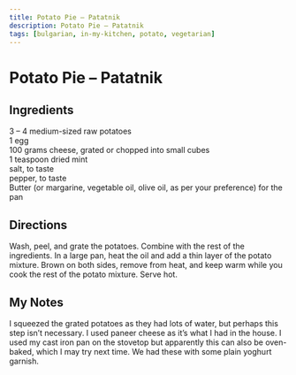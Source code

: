 ```yaml
---
title: Potato Pie – Patatnik
description: Potato Pie – Patatnik
tags: [bulgarian, in-my-kitchen, potato, vegetarian]
---
```


# Potato Pie – Patatnik

## Ingredients
3 – 4 medium-sized raw potatoes  
1 egg  
100 grams cheese, grated or chopped into small cubes  
1 teaspoon dried mint  
salt, to taste  
pepper, to taste  
Butter (or margarine, vegetable oil, olive oil, as per your preference) for the pan

## Directions
Wash, peel, and grate the potatoes. Combine with the rest of the ingredients. In a large pan, heat the oil and add a thin layer of the potato mixture. Brown on both sides, remove from heat, and keep warm while you cook the rest of the potato mixture. Serve hot.

## My Notes
I squeezed the grated potatoes as they had lots of water, but perhaps this step isn’t necessary. I used paneer cheese as it’s what I had in the house. I used my cast iron pan on the stovetop but apparently this can also be oven-baked, which I may try next time. We had these with some plain yoghurt garnish.